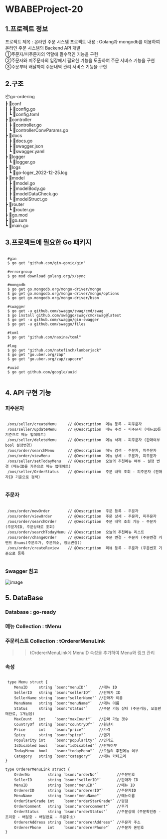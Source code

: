 # WBABEProject-20

## 1.프로젝트 정보
프로젝트 제목 : 온라인 주문 시스템
프로젝트 내용 : Golang과 mongodb를 이용하여 온라인 주문 시스템의 Backend API 개발</br>
 ①주문자/피주문자의 역할에 필수적인 기능을 구현</br>
 ②주문자와 피주문자의 입장에서 필요한 기능을 도출하여 주문 서비스 기능을 구현</br>
 ③주문부터 배달까지 주문내역 관리 서비스 기능을 구현</br>
 
## 2.구조
📦go-ordering </br>
 ┣ 📂conf </br>
 ┃ ┣ 📜config.go </br>
 ┃ ┗ 📜config.toml </br>
 ┣ 📂controller </br>
 ┃ ┣ 📜controller.go </br>
 ┃ ┗ 📜controllerConvParams.go </br>
 ┣ 📂docs </br>
 ┃ ┣ 📜docs.go </br>
 ┃ ┣ 📜swagger.json </br>
 ┃ ┗ 📜swagger.yaml </br>
 ┣ 📂logger </br>
 ┃ ┗ 📜logger.go </br>
 ┣ 📂logs </br>
 ┃ ┗ 📜go-loger_2022-12-25.log </br>
 ┣ 📂model </br>
 ┃ ┣ 📜model.go </br>
 ┃ ┣ 📜modelBody.go </br>
 ┃ ┣ 📜modelDataCheck.go </br>
 ┃ ┗ 📜modelStruct.go </br>
 ┣ 📂router </br>
 ┃ ┗ 📜router.go </br>
 ┣ 📜go.mod </br>
 ┣ 📜go.sum </br>
 ┗ 📜main.go </br>
 
 ## 3.프로젝트에 필요한 Go 패키지
 <pre><code>
 #gin
 $ go get "github.com/gin-gonic/gin"
 
 #errorgroup
 $ go mod download golang.org/x/sync
 
 #mongodb 
 $ go get go.mongodb.org/mongo-driver/mongo
 $ go get go.mongodb.org/mongo-driver/mongo/options
 $ go get go.mongodb.org/mongo-driver/bson
 
 #swagger
 $ go get -u github.com/swaggo/swag/cmd/swag
 $ go install github.com/swaggo/swag/cmd/swag@latest
 $ go get -u github.com/swaggo/gin-swagger
 $ go get -u github.com/swaggo/files
 
 #toml
 $ go get "github.com/naoina/toml" 
 
 #log
 $ go get "github.com/natefinch/lumberjack"
 $ go get "go.uber.org/zap"
 $ go get "go.uber.org/zap/zapcore"
 
 #uuid
 $ go get github.com/google/uuid
 </code></pre>
 
 ## 4. API 구현 기능
 ### 피주문자 
 <pre><code>
 /oos/seller/createMenu     // @Description  메뉴 등록 - 피주문자
 /oos/seller/updateMenu     // @Description  메뉴 수정 - 피주문자 (메뉴ID를 기준으로 메뉴 업데이트)
 /oos/seller/deleteMenu     // @Description  메뉴 삭제 - 피주문자 (판매여부 bool 설정변경)
 /oos/order/searchMenu      // @Description  메뉴 검색 - 주문자, 피주문자
 /oos/order/viewMenu        // @Description  메뉴 상세 - 주문자, 피주문자
 /oos/seller/setTodayMenu   // @Description  오늘의 추천메뉴 여부 - 설정 변경 (메뉴ID를 기준으로 메뉴 업데이트)
 /oos/seller/OrderStatus    // @Description  주문 내역 조회 - 피주문자 (판매자ID 기준으로 검색)
 </code></pre>
 
 ### 주문자 
 <pre><code>
 /oos/order/newOrder        // @Description  주문 등록 - 주문자
 /oos/order/viewOrder       // @Description  주문 상세 - 주문자, 피주문자
 /oos/order/searchOrder     // @Description  주문 내역 조회 기능 - 주문자 (주문자ID, 주문상태로 조회)
 /oos/order/searchTodayMenu // @Description  오늘의 추천메뉴 리스트
 /oos/order/changeOrder     // @Description  주문 변경 - 주문자 (주문변경 커멘드 Enums(주문추가, 주문취소, 정보변경))
 /oos/order/createReview    // @Description  리뷰 등록 - 주문자 (주문번호 기준으로 등록
 </code></pre>

 ### Swagger 참고
 ![image](https://user-images.githubusercontent.com/119834304/209469839-0d5d8805-ef48-48ec-b593-53c937deb123.png)

 ## 5. DataBase
 ### Database : go-ready
 ### 메뉴 Collection : tMenu
 ### 주문리스트 Collection : tOrdererMenuLink
 >>tOrdererMenuLink에 MenuID 속성을 추가하여 Menu와 링크 관리
 ### 속성
 <pre><code>
 type Menu struct {
	MenuID     string `bson:"menuID"`     //메뉴 ID
	SellerID   string `bson:"sellerID"`   //판매자 ID
	SellerName string `bson:"sellerName"` //판매자 이름
	MenuName   string `bson:"menuName"`   //메뉴 이름
	Status     string `bson:"status"`     //주문 가능 상태 (주문가능, 오늘판매완료, 1개남음)
	MaxCount   int    `bson:"maxCount"`   //판매 가능 갯수
	CountryOf  string `bson:"countryOf"`  //원산지
	Price      int    `bson:"price"`      //가격
	Spicy      string `bson:"spicy"`      //맵기
	Popularity int    `bson:"popularity"` //인기도
	IsDisabled bool   `bson:"isDisabled"` //판매여부
	TodayMenu  bool   `bson:"todayMenu"`  //오늘의 추천메뉴 여부
	Category   string `bson:"category"`   //메뉴 카테고리
}

type OrdererMenuLink struct {
	OrderNo        string `bson:"orderNo"`        //주문번호
	SellerID       string `bson:"sellerID"`       //판매자 ID
	MenuID         string `bson:"menuID"`         //메뉴 ID
	OrdererID      string `bson:"ordererID"`      //주문자ID
	MenuName       string `bson:"menuName"`       //메뉴이름
	OrderStarGrade int    `bson:"orderStarGrade"` //평점
	OrderComment   string `bson:"ordercomment"`   //후기
	OrderStatus    string `bson:"orderStatus"`    //주문상태 (주문확인중 - 조리중 - 배달중 - 배달완료 - 주문취소)
	OrdererAddress string `bson:"ordererAddress"` //주문자 주소
	OrdererPhone   int    `bson:"ordererPhone"`   //주문자 폰번호
}
 </code></pre>

